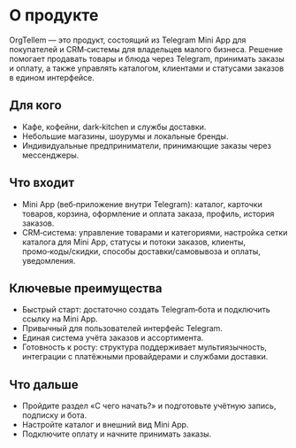 # О продукте

OrgTellem — это продукт, состоящий из Telegram Mini App для покупателей и CRM‑системы для владельцев малого бизнеса. Решение помогает продавать товары и блюда через Telegram, принимать заказы и оплату, а также управлять каталогом, клиентами и статусами заказов в едином интерфейсе.

## Для кого
- Кафе, кофейни, dark‑kitchen и службы доставки.
- Небольшие магазины, шоурумы и локальные бренды.
- Индивидуальные предприниматели, принимающие заказы через мессенджеры.

## Что входит
- Mini App (веб‑приложение внутри Telegram): каталог, карточки товаров, корзина, оформление и оплата заказа, профиль, история заказов.
- CRM‑система: управление товарами и категориями, настройка сетки каталога для Mini App, статусы и потоки заказов, клиенты, промо‑коды/скидки, способы доставки/самовывоза и оплаты, уведомления.

## Ключевые преимущества
- Быстрый старт: достаточно создать Telegram‑бота и подключить ссылку на Mini App.
- Привычный для пользователей интерфейс Telegram.
- Единая система учёта заказов и ассортимента.
- Готовность к росту: структура поддерживает мультиязычность, интеграции с платёжными провайдерами и службами доставки.

## Что дальше
- Пройдите раздел «С чего начать?» и подготовьте учётную запись, подписку и бота.
- Настройте каталог и внешний вид Mini App.
- Подключите оплату и начните принимать заказы.
